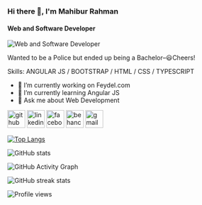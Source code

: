 ### Hi there 👋, I'm Mahibur Rahman
#### Web and Software Developer
![Web and Software Developer](https://scontent.fdac136-1.fna.fbcdn.net/v/t1.6435-9/69506477_1814826618663419_2412215828578566144_n.jpg?_nc_cat=108&ccb=1-5&_nc_sid=19026a&_nc_eui2=AeHcwMqsMnVZX7J7mvuGGfABv3ZVktWS116_dlWS1ZLXXnyF8Jhna3ojuOwapjXMU8SIf8U8Fi6_DdxULjWt8glH&_nc_ohc=r91p3Yys2JgAX8NUf7g&_nc_ht=scontent.fdac136-1.fna&oh=b3ab16b69ec75ab5767524d71d62ac24&oe=61607ADA)

Wanted to be a Police but ended up being a Bachelor–😃Cheers!

Skills: ANGULAR JS / BOOTSTRAP / HTML / CSS / TYPESCRIPT

- 🔭 I’m currently working on Feydel.com 
- 🌱 I’m currently learning Angular JS 
- 💬 Ask me about Web Development 


[<img src='https://cdn.jsdelivr.net/npm/simple-icons@3.0.1/icons/github.svg' alt='github' height='40'>](https://github.com/mahibur01)  [<img src='https://cdn.jsdelivr.net/npm/simple-icons@3.0.1/icons/linkedin.svg' alt='linkedin' height='40'>](https://www.linkedin.com/in/whoisrakib/)  [<img src='https://cdn.jsdelivr.net/npm/simple-icons@3.0.1/icons/facebook.svg' alt='facebook' height='40'>](https://www.facebook.com/whoisrakib)  [<img src='https://cdn.jsdelivr.net/npm/simple-icons@3.0.1/icons/behance.svg' alt='behance' height='40'>](mahiburrahman)  [<img src='https://cdn.jsdelivr.net/npm/simple-icons@3.0.1/icons/gmail.svg' alt='gmail' height='40'>](mahibur.business@gmail.com)  

[![Top Langs](https://github-readme-stats.vercel.app/api/top-langs/?username=mahibur01)](https://github.com/anuraghazra/github-readme-stats)

![GitHub stats](https://github-readme-stats.vercel.app/api?username=mahibur01&show_icons=true)  

![GitHub Activity Graph](https://activity-graph.herokuapp.com/graph?username=mahibur01)  

![GitHub streak stats](https://github-readme-streak-stats.herokuapp.com/?user=mahibur01)  

![Profile views](https://gpvc.arturio.dev/mahibur01)  
